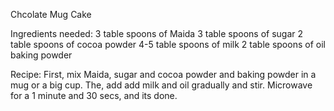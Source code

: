 Chcolate Mug Cake

Ingredients needed:
3 table spoons of Maida
3 table spoons of sugar
2 table spoons of cocoa powder
4-5 table spoons of milk
2 table spoons of oil 
baking powder

Recipe:
First, mix Maida, sugar and cocoa powder and baking powder in a mug or a big cup.
The, add add milk and oil gradually and stir.
Microwave for a 1 minute and 30 secs, and its done.

